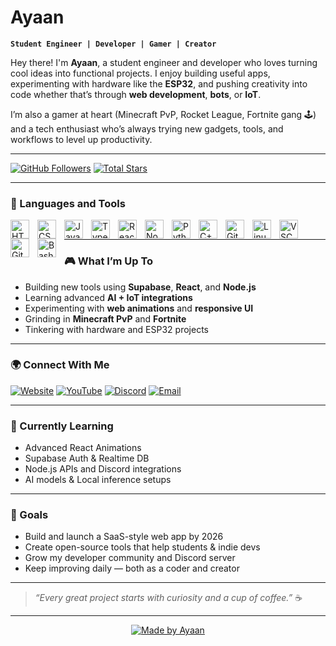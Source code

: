 #  Ayaan

**`Student Engineer | Developer | Gamer | Creator`**

Hey there! I'm **Ayaan**, a student engineer and developer who loves turning cool ideas into functional projects. I enjoy building useful apps, experimenting with hardware like the **ESP32**, and pushing creativity into code whether that’s through **web development**, **bots**, or **IoT**.  

I’m also a gamer at heart (Minecraft PvP, Rocket League, Fortnite gang 🕹️) and a tech enthusiast who’s always trying new gadgets, tools, and workflows to level up productivity.

---

  <a href="#"><img alt="GitHub Followers" title="Follow me on GitHub" src="https://custom-icon-badges.demolab.com/github/followers/AyaanplayszYT?color=236ad3&labelColor=1155ba&style=for-the-badge&logo=person-add&label=Follow&logoColor=white"/></a>
  <a href="#"><img alt="Total Stars" title="Total stars on GitHub" src="https://custom-icon-badges.demolab.com/github/stars/AyaanplayszYT?color=55960c&style=for-the-badge&labelColor=488207&logo=star"/></a>
</p>

---

### 🧰 Languages and Tools

<img align="left" alt="HTML" width="30px" style="padding-right:10px;" src="https://cdn.jsdelivr.net/gh/devicons/devicon/icons/html5/html5-plain.svg"/>
<img align="left" alt="CSS" width="30px" style="padding-right:10px;" src="https://cdn.jsdelivr.net/gh/devicons/devicon/icons/css3/css3-plain.svg"/>
<img align="left" alt="JavaScript" width="30px" style="padding-right:10px;" src="https://cdn.jsdelivr.net/gh/devicons/devicon/icons/javascript/javascript-plain.svg"/>
<img align="left" alt="TypeScript" width="30px" style="padding-right:10px;" src="https://cdn.jsdelivr.net/gh/devicons/devicon/icons/typescript/typescript-original.svg"/>
<img align="left" alt="React" width="30px" style="padding-right:10px;" src="https://cdn.jsdelivr.net/gh/devicons/devicon/icons/react/react-original.svg"/>
<img align="left" alt="NodeJS" width="30px" style="padding-right:10px;" src="https://cdn.jsdelivr.net/gh/devicons/devicon/icons/nodejs/nodejs-original.svg"/>
<img align="left" alt="Python" width="30px" style="padding-right:10px;" src="https://cdn.jsdelivr.net/gh/devicons/devicon/icons/python/python-plain.svg"/>
<img align="left" alt="C++" width="30px" style="padding-right:10px;" src="https://cdn.jsdelivr.net/gh/devicons/devicon/icons/cplusplus/cplusplus-line.svg"/>
<img align="left" alt="Git" width="30px" style="padding-right:10px;" src="https://cdn.jsdelivr.net/gh/devicons/devicon/icons/git/git-original.svg"/>
<img align="left" alt="Linux" width="30px" style="padding-right:10px;" src="https://cdn.jsdelivr.net/gh/devicons/devicon/icons/linux/linux-original.svg"/>
<img align="left" alt="VSCode" width="30px" style="padding-right:10px;" src="https://cdn.jsdelivr.net/gh/devicons/devicon/icons/vscode/vscode-original.svg"/>
<img align="left" alt="GitHub" width="30px" style="padding-right:10px;" src="https://cdn.jsdelivr.net/gh/devicons/devicon/icons/github/github-original.svg"/>
<img align="left" alt="Bash" width="30px" style="padding-right:10px;" src="https://cdn.jsdelivr.net/gh/devicons/devicon/icons/bash/bash-original.svg"/>
<br />

---

### 🎮 What I’m Up To
- Building new tools using **Supabase**, **React**, and **Node.js**
- Learning advanced **AI + IoT integrations**
- Experimenting with **web animations** and **responsive UI**
- Grinding in **Minecraft PvP** and **Fortnite**
- Tinkering with hardware and ESP32 projects

---

### 🌍 Connect With Me

<p align="left">
  <a href="#"><img alt="Website" title="Website" src="https://custom-icon-badges.demolab.com/badge/-Portfolio-47CCCC?style=for-the-badge&logo=globe&logoColor=white"/></a>
  <a href="#"><img alt="YouTube" title="YouTube" src="https://custom-icon-badges.demolab.com/badge/-YouTube-red?style=for-the-badge&logo=video&logoColor=white"/></a>
  <a href="#"><img alt="Discord" title="Join my Discord" src="https://custom-icon-badges.demolab.com/badge/-Discord-5865F2?style=for-the-badge&logo=discord&logoColor=white"/></a>
  <a href="#"><img alt="Email" title="Email Me" src="https://custom-icon-badges.demolab.com/badge/-Email-0078D4?style=for-the-badge&logo=gmail&logoColor=white"/></a>
</p>

---

### 🧩 Currently Learning
-  Advanced React Animations
-  Supabase Auth & Realtime DB
-  Node.js APIs and Discord integrations
-  AI models & Local inference setups

---

### 🎯 Goals
- Build and launch a SaaS-style web app by 2026  
- Create open-source tools that help students & indie devs  
- Grow my developer community and Discord server  
- Keep improving daily — both as a coder and creator  

---

> _“Every great project starts with curiosity and a cup of coffee.”_ ☕

---

<p align="center">
  <a href="#"><img alt="Made by Ayaan" title="Made by Ayaan" src="https://custom-icon-badges.demolab.com/badge/-Made%20by%20Ayaan-00796b?style=for-the-badge&logo=terminal&logoColor=white"/></a>
</p>
